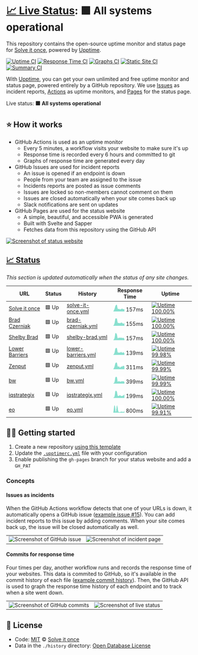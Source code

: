 # [📈 Live Status](https://status.solveitonce.com): <!--live status--> **🟩 All systems operational**

This repository contains the open-source uptime monitor and status page for [Solve it once](https://solveitonce.com), powered by [Upptime](https://github.com/upptime/upptime).

[![Uptime CI](https://github.com/koj-co/upptime/workflows/Uptime%20CI/badge.svg)](https://github.com/koj-co/upptime/actions?query=workflow%3A%22Uptime+CI%22)
[![Response Time CI](https://github.com/koj-co/upptime/workflows/Response%20Time%20CI/badge.svg)](https://github.com/koj-co/upptime/actions?query=workflow%3A%22Response+Time+CI%22)
[![Graphs CI](https://github.com/koj-co/upptime/workflows/Graphs%20CI/badge.svg)](https://github.com/koj-co/upptime/actions?query=workflow%3A%22Graphs+CI%22)
[![Static Site CI](https://github.com/koj-co/upptime/workflows/Static%20Site%20CI/badge.svg)](https://github.com/koj-co/upptime/actions?query=workflow%3A%22Static+Site+CI%22)
[![Summary CI](https://github.com/koj-co/upptime/workflows/Summary%20CI/badge.svg)](https://github.com/koj-co/upptime/actions?query=workflow%3A%22Summary+CI%22)

With [Upptime](https://upptime.js.org), you can get your own unlimited and free uptime monitor and status page, powered entirely by a GitHub repository. We use [Issues](https://github.com/solve-it-once/upptime/issues) as incident reports, [Actions](https://github.com/solve-it-once/upptime/actions) as uptime monitors, and [Pages](https://status.solveitonce.com) for the status page.

Live status: <!--live status--> **🟩 All systems operational**

## ⭐ How it works

- GitHub Actions is used as an uptime monitor
  - Every 5 minutes, a workflow visits your website to make sure it's up
  - Response time is recorded every 6 hours and committed to git
  - Graphs of response time are generated every day
- GitHub Issues are used for incident reports
  - An issue is opened if an endpoint is down
  - People from your team are assigned to the issue
  - Incidents reports are posted as issue comments
  - Issues are locked so non-members cannot comment on them
  - Issues are closed automatically when your site comes back up
  - Slack notifications are sent on updates
- GitHub Pages are used for the status website
  - A simple, beautiful, and accessible PWA is generated
  - Built with Svelte and Sapper
  - Fetches data from this repository using the GitHub API

[![Screenshot of status website](./assets/screenshot-status.png)](https://upptime.js.org)

## [📈 Status](https://upptime.js.org)

_This section is updated automatically when the status of any site changes._

<!--start: status pages-->
<!-- This summary is generated by Upptime (https://github.com/upptime/upptime) -->
<!-- Do not edit this manually, your changes will be overwritten -->

| URL                                         | Status | History                                                                                                  | Response Time                                                                       | Uptime                                                                                                                                                                                                                         |
| ------------------------------------------- | ------ | -------------------------------------------------------------------------------------------------------- | ----------------------------------------------------------------------------------- | ------------------------------------------------------------------------------------------------------------------------------------------------------------------------------------------------------------------------------ |
| [Solve it once](https://solveitonce.com)    | 🟩 Up  | [solve-it-once.yml](https://github.com/solve-it-once/upptime/commits/master/history/solve-it-once.yml)   | <img alt="Response time graph" src="./graphs/solve-it-once.png" height="20"> 157ms  | [![Uptime 100.00%](https://img.shields.io/endpoint?url=https%3A%2F%2Fraw.githubusercontent.com%2Fsolve-it-once%2Fupptime%2Fmaster%2Fapi%2Fsolve-it-once%2Fuptime.json)](https://status.solveitonce.com/history/solve-it-once)  |
| [Brad Czerniak](https://bradczerniak.com)   | 🟩 Up  | [brad-czerniak.yml](https://github.com/solve-it-once/upptime/commits/master/history/brad-czerniak.yml)   | <img alt="Response time graph" src="./graphs/brad-czerniak.png" height="20"> 155ms  | [![Uptime 100.00%](https://img.shields.io/endpoint?url=https%3A%2F%2Fraw.githubusercontent.com%2Fsolve-it-once%2Fupptime%2Fmaster%2Fapi%2Fbrad-czerniak%2Fuptime.json)](https://status.solveitonce.com/history/brad-czerniak)  |
| [Shelby Brad](https://shelbybrad.com)       | 🟩 Up  | [shelby-brad.yml](https://github.com/solve-it-once/upptime/commits/master/history/shelby-brad.yml)       | <img alt="Response time graph" src="./graphs/shelby-brad.png" height="20"> 157ms    | [![Uptime 100.00%](https://img.shields.io/endpoint?url=https%3A%2F%2Fraw.githubusercontent.com%2Fsolve-it-once%2Fupptime%2Fmaster%2Fapi%2Fshelby-brad%2Fuptime.json)](https://status.solveitonce.com/history/shelby-brad)      |
| [Lower Barriers](https://lowerbarriers.org) | 🟩 Up  | [lower-barriers.yml](https://github.com/solve-it-once/upptime/commits/master/history/lower-barriers.yml) | <img alt="Response time graph" src="./graphs/lower-barriers.png" height="20"> 139ms | [![Uptime 99.98%](https://img.shields.io/endpoint?url=https%3A%2F%2Fraw.githubusercontent.com%2Fsolve-it-once%2Fupptime%2Fmaster%2Fapi%2Flower-barriers%2Fuptime.json)](https://status.solveitonce.com/history/lower-barriers) |
| [Zenput](https://www.zenput.com)            | 🟩 Up  | [zenput.yml](https://github.com/solve-it-once/upptime/commits/master/history/zenput.yml)                 | <img alt="Response time graph" src="./graphs/zenput.png" height="20"> 311ms         | [![Uptime 99.99%](https://img.shields.io/endpoint?url=https%3A%2F%2Fraw.githubusercontent.com%2Fsolve-it-once%2Fupptime%2Fmaster%2Fapi%2Fzenput%2Fuptime.json)](https://status.solveitonce.com/history/zenput)                 |
| [bw](https://www.bowerswilkins.com)         | 🟩 Up  | [bw.yml](https://github.com/solve-it-once/upptime/commits/master/history/bw.yml)                         | <img alt="Response time graph" src="./graphs/bw.png" height="20"> 399ms             | [![Uptime 99.99%](https://img.shields.io/endpoint?url=https%3A%2F%2Fraw.githubusercontent.com%2Fsolve-it-once%2Fupptime%2Fmaster%2Fapi%2Fbw%2Fuptime.json)](https://status.solveitonce.com/history/bw)                         |
| [iqstrategix](https://iqstrategix.com)      | 🟩 Up  | [iqstrategix.yml](https://github.com/solve-it-once/upptime/commits/master/history/iqstrategix.yml)       | <img alt="Response time graph" src="./graphs/iqstrategix.png" height="20"> 199ms    | [![Uptime 100.00%](https://img.shields.io/endpoint?url=https%3A%2F%2Fraw.githubusercontent.com%2Fsolve-it-once%2Fupptime%2Fmaster%2Fapi%2Fiqstrategix%2Fuptime.json)](https://status.solveitonce.com/history/iqstrategix)      |
| [eo](https://www.eotechinc.com)             | 🟩 Up  | [eo.yml](https://github.com/solve-it-once/upptime/commits/master/history/eo.yml)                         | <img alt="Response time graph" src="./graphs/eo.png" height="20"> 800ms             | [![Uptime 99.91%](https://img.shields.io/endpoint?url=https%3A%2F%2Fraw.githubusercontent.com%2Fsolve-it-once%2Fupptime%2Fmaster%2Fapi%2Feo%2Fuptime.json)](https://status.solveitonce.com/history/eo)                         |

<!--end: status pages-->

## 👩‍💻 Getting started

1. Create a new repository [using this template](https://github.com/koj-co/upptime/generate)
2. Update the [`.upptimerc.yml`](./.upptimerc.yml) file with your configuration
3. Enable publishing the `gh-pages` branch for your status website and add a `GH_PAT`

### Concepts

#### Issues as incidents

When the GitHub Actions workflow detects that one of your URLs is down, it automatically opens a GitHub issue ([example issue #15](https://github.com/koj-co/upptime/issues/15)). You can add incident reports to this issue by adding comments. When your site comes back up, the issue will be closed automatically as well.

<table>
  <tr>
    <td>
      <img alt="Screenshot of GitHub issue" src="https://raw.githubusercontent.com/upptime/upptime.js.org/master/static/img/screenshot-issue.png">
    </td>
    <td>
      <img alt="Screenshot of incident page" src="https://raw.githubusercontent.com/upptime/upptime.js.org/master/static/img/screenshot-incident.png">
    </td>
  </tr>
</table>

#### Commits for response time

Four times per day, another workflow runs and records the response time of your websites. This data is commited to GitHub, so it's available in the commit history of each file ([example commit history](https://github.com/koj-co/upptime/commits/master/history/wikipedia.yml)). Then, the GitHub API is used to graph the response time history of each endpoint and to track when a site went down.

<table>
  <tr>
    <td>
      <img alt="Screenshot of GitHub commits" src="https://raw.githubusercontent.com/upptime/upptime.js.org/master/static/img/screenshot-history.png">
    </td>
    <td>
      <img alt="Screenshot of live status" src="https://raw.githubusercontent.com/upptime/upptime.js.org/master/static/img/screenshot-live-status.png">
    </td>
  </tr>
</table>
<!--end: docs-->

## 📄 License

- Code: [MIT](./LICENSE) © [Solve it once](https://solveitonce.com)
- Data in the `./history` directory: [Open Database License](https://opendatacommons.org/licenses/odbl/1-0/)
